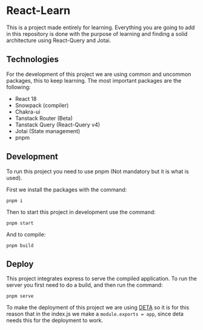 # React-Learn
This is a project made entirely for learning. Everything you are going to add in this repository is done with the purpose of learning and finding a solid architecture using React-Query and Jotai.

## Technologies
For the development of this project we are using common and uncommon packages, this to keep learning. The most important packages are the following:

- React 18
- Snowpack (compiler)
- Chakra-ui
- Tanstack Router (Beta)
- Tanstack Query (React-Query v4)
- Jotai (State management)
- pnpm

## Development
To run this project you need to use pnpm (Not mandatory but it is what is used).

First we install the packages with the command:
```
pnpm i
```

Then to start this project in development use the command:
```
pnpm start
```

And to compile:
```
pnpm build
```

## Deploy
This project integrates express to serve the compiled application. To run the server you first need to do a build, and then run the command:
```
pnpm serve
```

To make the deployment of this project we are using [DETA](https://www.deta.sh/) so it is for this reason that in the index.js we make a `module.exports = app`, since deta needs this for the deployment to work.

